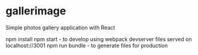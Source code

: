 # gallerimage
Simple photos gallery application with React

npm install
npm start - to develop using webpack devserver
files served on localhost://3001
npm run bundle - to generate files for production